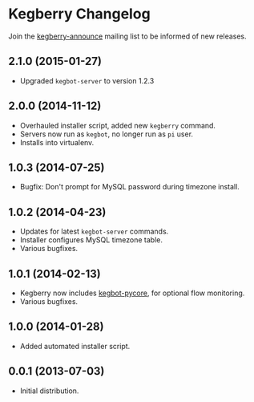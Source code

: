 # Kegberry Changelog

Join the [kegberry-announce](https://groups.google.com/forum/#!forum/kegberry-announce)
mailing list to be informed of new releases.

## 2.1.0 (2015-01-27)

- Upgraded `kegbot-server` to version 1.2.3


## 2.0.0 (2014-11-12)

- Overhauled installer script, added new `kegberry` command.
- Servers now run as `kegbot`, no longer run as `pi` user.
- Installs into virtualenv.


## 1.0.3 (2014-07-25)

- Bugfix: Don't prompt for MySQL password during timezone install.


## 1.0.2 (2014-04-23)

- Updates for latest `kegbot-server` commands.
- Installer configures MySQL timezone table.
- Various bugfixes.


## 1.0.1 (2014-02-13)

- Kegberry now includes [kegbot-pycore](https://github.com/Kegbot/kegbot-pycore),
  for optional flow monitoring.
- Various bugfixes.


## 1.0.0 (2014-01-28)

- Added automated installer script.


## 0.0.1 (2013-07-03)

- Initial distribution.